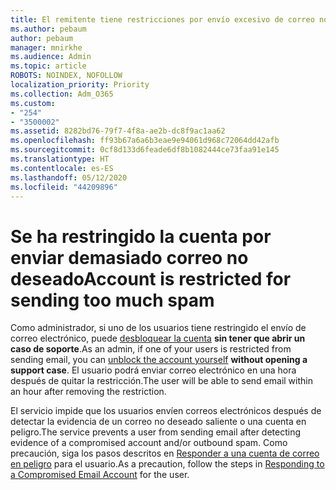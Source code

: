 ```yaml
---
title: El remitente tiene restricciones por envío excesivo de correo no deseado
ms.author: pebaum
author: pebaum
manager: mnirkhe
ms.audience: Admin
ms.topic: article
ROBOTS: NOINDEX, NOFOLLOW
localization_priority: Priority
ms.collection: Adm_O365
ms.custom:
- "254"
- "3500002"
ms.assetid: 8282bd76-79f7-4f8a-ae2b-dc8f9ac1aa62
ms.openlocfilehash: ff93b67a6a6b3eae9e94061d968c72064dd42afb
ms.sourcegitcommit: 0cf8d133d6feade6df8b1082444ce73faa91e145
ms.translationtype: HT
ms.contentlocale: es-ES
ms.lasthandoff: 05/12/2020
ms.locfileid: "44209896"
---
```

# <a name="account-is-restricted-for-sending-too-much-spam"></a><span data-ttu-id="38c34-102">Se ha restringido la cuenta por enviar demasiado correo no deseado</span><span class="sxs-lookup"><span data-stu-id="38c34-102">Account is restricted for sending too much spam</span></span>

<span data-ttu-id="38c34-103">Como administrador, si uno de los usuarios tiene restringido el envío de correo electrónico, puede [desbloquear la cuenta](https://protection.office.com/?hash=/restrictedusers) **sin tener que abrir un caso de soporte**.</span><span class="sxs-lookup"><span data-stu-id="38c34-103">As an admin, if one of your users is restricted from sending email, you can [unblock the account yourself](https://protection.office.com/?hash=/restrictedusers) **without opening a support case**.</span></span> <span data-ttu-id="38c34-104">El usuario podrá enviar correo electrónico en una hora después de quitar la restricción.</span><span class="sxs-lookup"><span data-stu-id="38c34-104">The user will be able to send email within an hour after removing the restriction.</span></span>

<span data-ttu-id="38c34-105">El servicio impide que los usuarios envíen correos electrónicos después de detectar la evidencia de un correo no deseado saliente o una cuenta en peligro.</span><span class="sxs-lookup"><span data-stu-id="38c34-105">The service prevents a user from sending email after detecting evidence of a compromised account and/or outbound spam.</span></span> <span data-ttu-id="38c34-106">Como precaución, siga los pasos descritos en [Responder a una cuenta de correo en peligro](https://docs.microsoft.com/office365/securitycompliance/responding-to-a-compromised-email-account) para el usuario.</span><span class="sxs-lookup"><span data-stu-id="38c34-106">As a precaution, follow the steps in [Responding to a Compromised Email Account](https://docs.microsoft.com/office365/securitycompliance/responding-to-a-compromised-email-account) for the user.</span></span>
